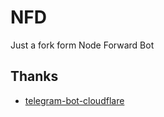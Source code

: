 # NFD
Just a fork form Node Forward Bot

## Thanks
- [telegram-bot-cloudflare](https://github.com/cvzi/telegram-bot-cloudflare)

